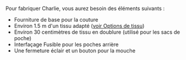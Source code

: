 Pour fabriquer Charlie, vous aurez besoin des éléments suivants :

*   Fourniture de base pour la couture
*   Environ 1.5 m d'un tissu adapté ([voir Options de tissu](/docs/patterns/charlie/fabric))
*   Environ 30 centimètres de tissu en doublure (utilisé pour les sacs de poche)
*   Interfaçage Fusible pour les poches arrière
*   Une fermeture éclair et un bouton pour la mouche
